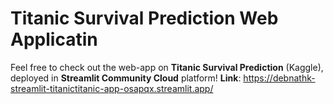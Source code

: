 # Titanic Survival Prediction Web Applicatin
Feel free to check out the web-app on **Titanic Survival Prediction** (Kaggle), deployed in **Streamlit Community Cloud** platform!
**Link**: https://debnathk-streamlit-titanictitanic-app-osapqx.streamlit.app/
